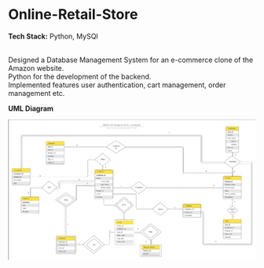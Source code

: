 # Online-Retail-Store<br>
<p> <b>Tech Stack:</b> Python, MySQl </p><br>
<bl>Designed a Database Management System for an e-commerce clone of the Amazon website.</bl> <br>
<bl>Python for the development of the backend.</bl> <br> 
<bl>Implemented features user authentication, cart management, order management etc.</bl> <br>
<p> <b>UML Diagram</b><br></p>

![uml_digram](https://github.com/Dheeraj9811/Online-Retail-Store/blob/main/Final_Project/Project_work/uml_digram.jpg)

